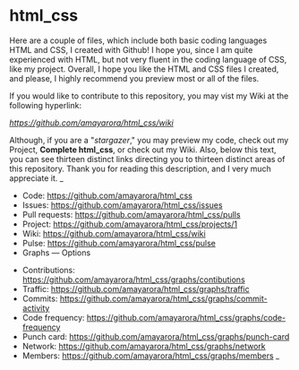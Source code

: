 # html_css

Here are a couple of files, which include both basic coding languages HTML and CSS, I created with Github! I hope you, since I am quite experienced with HTML, but not very fluent in the coding language of CSS, like my project. Overall, I hope you like the HTML and CSS files I created, and please, I highly recommend you preview most or all of the files.

If you would like to contribute to this repository, you may vist my Wiki at the following hyperlink:

*https://github.com/amayarora/html_css/wiki*

Although, if you are a "*stargazer*," you may preview my code, check out my Project, **Complete html_css**, or check out my Wiki. Also, below this text, you can see thirteen distinct links directing you to thirteen distinct areas of this repository. Thank you for reading this description, and I very much appreciate it.
_
* Code: https://github.com/amayarora/html_css
* Issues: https://github.com/amayarora/html_css/issues
* Pull requests: https://github.com/amayarora/html_css/pulls
* Project: https://github.com/amayarora/html_css/projects/1
* Wiki: https://github.com/amayarora/html_css/wiki
* Pulse: https://github.com/amayarora/html_css/pulse
* Graphs — Options
 - Contributions: https://github.com/amayarora/html_css/graphs/contibutions
 - Traffic: https://github.com/amayarora/html_css/graphs/traffic
 - Commits: https://github.com/amayarora/html_css/graphs/commit-activity
 - Code frequency: https://github.com/amayarora/html_css/graphs/code-frequency
 - Punch card: https://github.com/amayarora/html_css/graphs/punch-card
 - Network: https://github.com/amayarora/html_css/graphs/network
 - Members: https://github.com/amayarora/html_css/graphs/members
_
